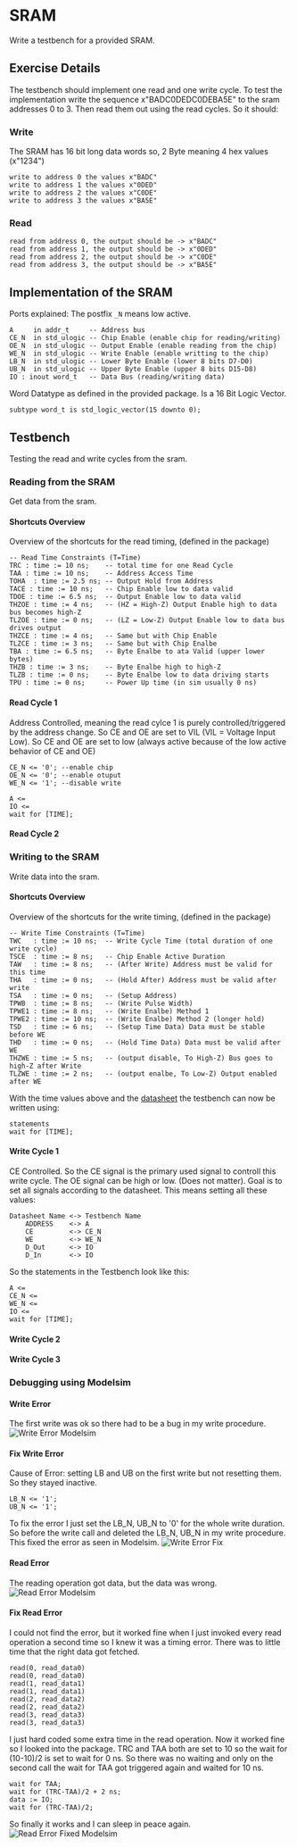 # SRAM
Write a testbench for a provided SRAM.
## Exercise Details
The testbench should implement one read and one write cycle. To test the implementation write the sequence x"BADC0DEDC0DEBA5E" to the sram addresses 0 to 3. Then read them out using the read cycles. So it should:
### Write
The SRAM has 16 bit long data words so, 2 Byte meaning 4 hex values (x"1234")
```
write to address 0 the values x"BADC"
write to address 1 the values x"0DED"
write to address 2 the values x"C0DE"
write to address 3 the values x"BA5E"
```
### Read
```
read from address 0, the output should be -> x"BADC"
read from address 1, the output should be -> x"0DED"
read from address 2, the output should be -> x"C0DE"
read from address 3, the output should be -> x"BA5E"
```
## Implementation of the SRAM
Ports explained: The postfix `_N` means low active.
```
A     in addr_t     -- Address bus
CE_N  in std_ulogic -- Chip Enable (enable chip for reading/writing)
OE_N  in std_ulogic -- Output Enable (enable reading from the chip)
WE_N  in std_ulogic -- Write Enable (enable writting to the chip)
LB_N  in std_ulogic -- Lower Byte Enable (lower 8 bits D7-D0)
UB_N  in std_ulogic -- Upper Byte Enable (upper 8 bits D15-D8)
IO : inout word_t   -- Data Bus (reading/writing data)
```
Word Datatype as defined in the provided package. Is a 16 Bit Logic Vector.
```
subtype word_t is std_logic_vector(15 downto 0);
```
## Testbench
Testing the read and write cycles from the sram.
### Reading from the SRAM
Get data from the sram.
#### Shortcuts Overview
Overview of the shortcuts for the read timing, (defined in the package)
```
-- Read Time Constraints (T=Time)
TRC : time := 10 ns;    -- total time for one Read Cycle
TAA : time := 10 ns;    -- Address Access Time
TOHA  : time := 2.5 ns; -- Output Hold from Address
TACE : time := 10 ns;   -- Chip Enable low to data valid
TDOE : time := 6.5 ns;  -- Output Enable low to data valid
THZOE : time := 4 ns;   -- (HZ = High-Z) Output Enable high to data bus becomes high-Z
TLZOE : time := 0 ns;   -- (LZ = Low-Z) Output Enable low to data bus drives output
THZCE : time := 4 ns;   -- Same but with Chip Enable
TLZCE : time := 3 ns;   -- Same but with Chip Enalbe
TBA : time := 6.5 ns;   -- Byte Enalbe to ata Valid (upper lower bytes)
THZB : time := 3 ns;    -- Byte Enalbe high to high-Z
TLZB : time := 0 ns;    -- Byte Enalbe low to data driving starts
TPU : time := 0 ns;     -- Power Up time (in sim usually 0 ns)
```

#### Read Cycle 1
Address Controlled, meaning the read cylce 1 is purely controlled/triggered by the address change. So CE and OE are set to VIL (VIL = Voltage Input Low). So CE and OE are set to low (always active because of the low active behavior of CE and OE)
```
CE_N <= '0'; --enable chip
OE_N <= '0'; --enable otuput
WE_N <= '1'; --disable write

A <=
IO <=
wait for [TIME];
```
#### Read Cycle 2
### Writing to the SRAM
Write data into the sram.
#### Shortcuts Overview
Overview of the shortcuts for the write timing, (defined in the package)
```
-- Write Time Constraints (T=Time)
TWC   : time := 10 ns;  -- Write Cycle Time (total duration of one write cycle)
TSCE  : time := 8 ns;   -- Chip Enable Active Duration
TAW   : time := 8 ns;   -- (After Write) Address must be valid for this time
THA   : time := 0 ns;   -- (Hold After) Address must be valid after write
TSA   : time := 0 ns;   -- (Setup Address)
TPWB  : time := 8 ns;   -- (Write Pulse Width)
TPWE1 : time := 8 ns;   -- (Write Enalbe) Method 1
TPWE2 : time := 10 ns;  -- (Write Enalbe) Method 2 (longer hold)
TSD   : time := 6 ns;   -- (Setup Time Data) Data must be stable before WE
THD   : time := 0 ns;   -- (Hold Time Data) Data must be valid after WE
THZWE : time := 5 ns;   -- (output disable, To High-Z) Bus goes to high-Z after Write
TLZWE : time := 2 ns;   -- (output enalbe, To Low-Z) Output enabled after WE
```
With the time values above and the [datasheet](https://www.issi.com/WW/pdf/61WV102416ALL.pdf) the testbench can now be written using:
```
statements
wait for [TIME];
```
#### Write Cycle 1
CE Controlled. So the CE signal is the primary used signal to controll this write cycle.
The OE signal can be high or low. (Does not matter). Goal is to set all signals according to the datasheet.
This means setting all these values:
```
Datasheet Name <-> Testbench Name
    ADDRESS    <-> A
    CE         <-> CE_N
    WE         <-> WE_N
    D_Out      <-> IO
    D_In       <-> IO
```
So the statements in the Testbench look like this:
```
A <=
CE_N <=
WE_N <=
IO <=
wait for [TIME];
```
#### Write Cycle 2
#### Write Cycle 3


### Debugging using Modelsim
#### Write Error
The first write was ok so there had to be a bug in my write procedure.
![Write Error Modelsim](./img/write_error.png)

#### Fix Write Error
Cause of Error: setting LB and UB on the first write but not resetting them. So they stayed inactive.
```
LB_N <= '1';
UB_N <= '1';
```
To fix the error I just set the LB_N, UB_N to '0' for the whole write duration. So before
the write call and deleted the LB_N, UB_N in my write procedure. This fixed the error as seen in Modelsim.
![Write Error Fix](./img/write_error_fixed.png)

#### Read Error
The reading operation got data, but the data was wrong.
![Read Error Modelsim](./img/read_timing_error.png)

#### Fix Read Error
I could not find the error, but it worked fine when I just invoked every read operation a second time
so I knew it was a timing error. There was to little time that the right data got fetched.
```
read(0, read_data0)
read(0, read_data0)
read(1, read_data1)
read(1, read_data1)
read(2, read_data2)
read(2, read_data2)
read(3, read_data3)
read(3, read_data3)
```
I just hard coded some extra time in the read operation. Now it worked fine so I looked into the package.
TRC and TAA both are set to 10 so the wait for (10-10)/2 is set to wait for 0 ns. So there was no waiting and only on
the second call the wait for TAA got triggered again and waited for 10 ns.
```
wait for TAA;
wait for (TRC-TAA)/2 + 2 ns;
data := IO;
wait for (TRC-TAA)/2;
```
So finally it works and I can sleep in peace again.
![Read Error Fixed Modelsim](./img/read_error_fixed.png)
